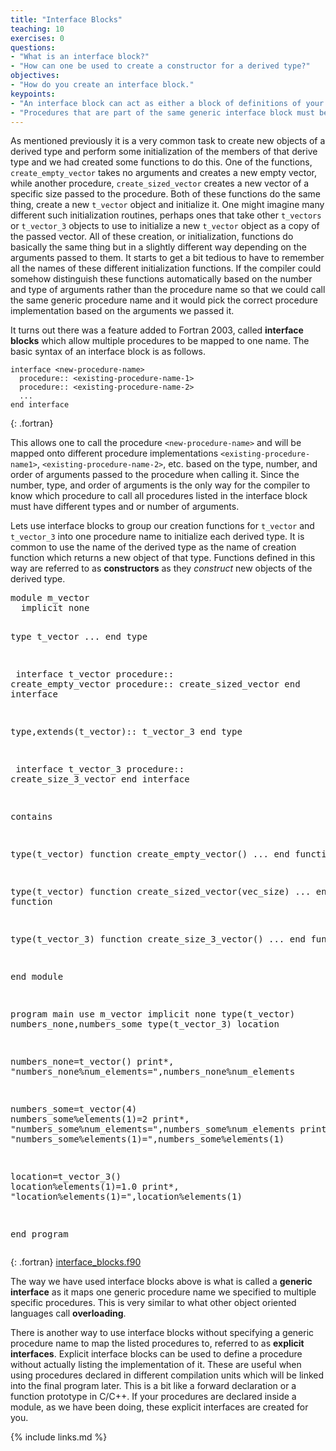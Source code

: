 ```yaml
---
title: "Interface Blocks"
teaching: 10
exercises: 0
questions:
- "What is an interface block?"
- "How can one be used to create a constructor for a derived type?"
objectives:
- "How do you create an interface block."
keypoints:
- "An interface block can act as either a block of definitions of your procedures (explicit interface) or as a means of associating different procedures with one common name (generic interface)."
- "Procedures that are part of the same generic interface block must be distinguishable from each other based on the number, order, and type of arguments passed."
---
```


As mentioned previously it is a very common task to create new objects of a derived type and perform some initialization of the members of that derive type and we had created some functions to do this. One of the functions, `create_empty_vector` takes no arguments and creates a new empty vector, while another procedure, `create_sized_vector` creates a new vector of a specific size passed to the procedure. Both of these functions do the same thing, create a new `t_vector` object and initialize it. One might imagine many different such initialization routines, perhaps ones that take other `t_vectors` or `t_vector_3` objects to use to initialize a new `t_vector` object as a copy of the passed vector. All of these creation, or initialization, functions do basically the same thing but in a slightly different way depending on the arguments passed to them. It starts to get a bit tedious to have to remember all the names of these different initialization functions. If the compiler could somehow distinguish these functions automatically based on the number and type of arguments rather than the procedure name so that we could call the same generic procedure name and it would pick the correct procedure implementation based on the arguments we passed it.

It turns out there was a feature added to Fortran 2003, called **interface blocks** which allow multiple procedures to be mapped to one name. The basic syntax of an interface block is as follows.
~~~
interface <new-procedure-name>
  procedure:: <existing-procedure-name-1>
  procedure:: <existing-procedure-name-2>
  ...
end interface
~~~
{: .fortran}

This allows one to call the procedure `<new-procedure-name>` and will be mapped onto different procedure implementations `<existing-procedure-name1>`, `<existing-procedure-name-2>`, etc. based on the type, number, and order of arguments passed to the procedure when calling it. Since the number, type, and order of arguments is the only way for the compiler to know which procedure to call all procedures listed in the interface block must have different types and or number of arguments.

Lets use interface blocks to group our creation functions for `t_vector` and `t_vector_3` into one procedure name to initialize each derived type. It is common to use the name of the derived type as the name of creation function which returns a new object of that type. Functions defined in this way are referred to as **constructors** as they *construct* new objects of the derived type.

<div class="gitfile" markdown="1">
<div class="language-plaintext fortran highlighter-rouge">
<div class="highlight">
<pre class="highlight">
module m_vector
  implicit none
  
  type t_vector
    ...
  end type
  
<span class="codehighlight">  interface t_vector
    procedure:: create_empty_vector
    procedure:: create_sized_vector
  end interface</span>
  
  type,extends(t_vector):: t_vector_3
  end type
  
<span class="codehighlight">  interface t_vector_3
    procedure:: create_size_3_vector
  end interface</span>
  
  contains
  
  type(t_vector) function create_empty_vector()
    ...
  end function
  
  type(t_vector) function create_sized_vector(vec_size)
    ...
  end function
  
  type(t_vector_3) function create_size_3_vector()
    ...
  end function
  
end module

program main
  use m_vector
  implicit none
  type(t_vector) numbers_none,numbers_some
  type(t_vector_3) location
  
  numbers_none=<span class="codehighlight">t_vector()</span>
  print*, "numbers_none%num_elements=",numbers_none%num_elements
  
  numbers_some=<span class="codehighlight">t_vector(4)</span>
  numbers_some%elements(1)=2
  print*, "numbers_some%num_elements=",numbers_some%num_elements
  print*, "numbers_some%elements(1)=",numbers_some%elements(1)
  
  location=<span class="codehighlight">t_vector_3()</span>
  location%elements(1)=1.0
  print*, "location%elements(1)=",location%elements(1)
  
end program
</pre></div></div>
{: .fortran}
[interface_blocks.f90](https://github.com/acenet-arc/fortran_oop_as_a_second_language/blob/gh-pages/code/interface_blocks.f90)
</div>

The way we have used interface blocks above is what is called a **generic interface** as it maps one generic procedure name we specified to multiple specific procedures. This is very similar to what other object oriented languages call **overloading**.

There is another way to use interface blocks without specifying a generic procedure name to map the listed procedures to, referred to as **explicit interfaces**. Explicit interface blocks can be used to define a procedure without actually listing the implementation of it. These are useful when using procedures declared in different compilation units which will be linked into the final program later. This is a bit like a forward declaration or a function prototype in C/C++. If your procedures are declared inside a module, as we have been doing, these explicit interfaces are created for you.

{% include links.md %}

